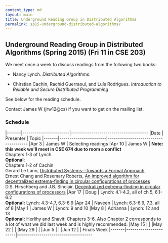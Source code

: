 ```yaml
---
content_type: md
layout: main
title: Underground Reading Group in Distributed Algorithms
permalink: sp15-underground-distributed-algorithms/
---
```


## Underground Reading Group in Distributed Algorithms (Spring 2015) (Fri 11 in CSE 203)

We meet once a week to discuss readings from the following two books:

* Nancy Lynch. *Distributed Algorithms*.

* Chirstian Cachin, Rachid Guerraoui, and Luís Rodrigues. *Introduction to
  Reliable and Secure Distributed Programming*

See below for the reading schedule.

Contact James W (jrw12@cs) if you want to get on the mailing list.

### Schedule

|-------|-----------------------|--------------------------------------
|Date   | Presenter             | Topic
|-------|-----------------------|--------------------------------------
|Apr  3 | James W               | Selecting readings
|Apr 10 | James W               | **Note: this week we'll meet in CSE 674 due to room a conflict** <br> Chapters 1-3 of Lynch. <br> **Optional**: <br> Chapters 1-2 of Cachin <br> Gerard Le Lann, [Distributed Systems--Towards a Formal Approach](http://www.rocq.inria.fr/novaltis/publications/IFIP%20Congress%201977.pdf) <br> Ernest Chang and Rosemary Roberts, [An improved algorithm for decentralized extrema-finding in circular configurations of processes](http://dl.acm.org/citation.cfm?id=359108) <br> D.S. Hirschberg and J.B. Sinclair, [Decentralized extrema-finding in circular configurations of processors](http://dl.acm.org/citation.cfm?id=359029)
|Apr 17 | Doug                  | Lynch: 4.1-4.2, all of ch 5, 6.1-6.2 <br> **Optional:** Lynch: 4.3-4.7, 6.3-6.9
|Apr 24 | Naveen                | Lynch: 6.3-6.9, 7.3, all of 8
|May  1 | James W               | Lynch: 9 and 10
|May  8 | Adrianna              | Lynch: 12 and 13 <br> **Optional:** Herlihy and Shavit: Chapters 3-6. Also Chapter 2 corresponds to a lot of what we did last week and is highly recommended. 
|May 15 |                       | 
|May 22 |                       | 
|May 29 |                       | 
|Jun  5 |                       | 
|Jun 12 |                       | Finals Week
|-------|-----------------------|-------------------------------------

